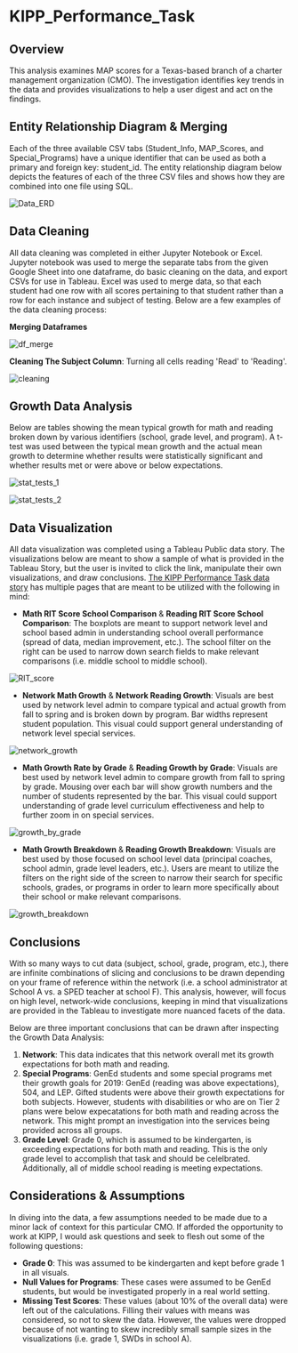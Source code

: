 # KIPP_Performance_Task

## Overview
This analysis examines MAP scores for a Texas-based branch of a charter management organization (CMO). The investigation identifies key trends in the data and provides visualizations to help a user digest and act on the findings. 

## Entity Relationship Diagram & Merging
Each of the three available CSV tabs (Student_Info, MAP_Scores, and Special_Programs) have a unique identifier that can be used as both a primary and foreign key: student_id. The entity relationship diagram below depicts the features of each of the three CSV files and shows how they are combined into one file using SQL. 

![Data_ERD](Images/Data_ERD.png)

## Data Cleaning
All data cleaning was completed in either Jupyter Notebook or Excel. Jupyter notebook was used to merge the separate tabs from the given Google Sheet into one dataframe, do basic cleaning on the data, and export CSVs for use in Tableau. Excel was used to merge data, so that each student had one row with all scores pertaining to that student rather than a row for each instance and subject of testing. Below are a few examples of the data cleaning process: 

**Merging Dataframes**

![df_merge](Images/df_merge.png)

**Cleaning The Subject Column**: Turning all cells reading 'Read' to 'Reading'.

![cleaning](Images/cleaning.png)

## Growth Data Analysis
Below are tables showing the mean typical growth for math and reading broken down by various identifiers (school, grade level, and program). A t-test was used between the typical mean growth and the actual mean growth to determine whether results were statistically significant and whether results met or were above or below expectations. 

![stat_tests_1](Images/stat_tests_1.png)

![stat_tests_2](Images/stat_tests_2.png)

## Data Visualization
All data visualization was completed using a Tableau Public data story. The visualizations below are meant to show a sample of what is provided in the Tableau Story, but the user is invited to click the link, manipulate their own visualizations, and draw conclusions. [The KIPP Performance Task data story](https://public.tableau.com/app/profile/amanda.palenchar/viz/KIPPPerformanceTask/KIPPMAPsResults) has multiple pages that are meant to be utilized with the following in mind: 

- **Math RIT Score School Comparison** & **Reading RIT Score School Comparison**: The boxplots are meant to support network level and school based admin in understanding school overall performance (spread of data, median improvement, etc.). The school filter on the right can be used to narrow down search fields to make relevant comparisons (i.e. middle school to middle school).

![RIT_score](Images/RIT_score.png)

- **Network Math Growth** & **Network Reading Growth**: Visuals are best used by network level admin to compare typical and actual growth from fall to spring and is broken down by program. Bar widths represent student population. This visual could support general understanding of network level special services.

![network_growth](Images/network_growth.png)

- **Math Growth Rate by Grade** & **Reading Growth by Grade**: Visuals are best used by network level admin to compare growth from fall to spring by grade. Mousing over each bar will show growth numbers and the number of students represented by the bar. This visual could support understanding of grade level curriculum effectiveness and help to further zoom in on special services.

![growth_by_grade](Images/growth_by_grade.png)

- **Math Growth Breakdown** & **Reading Growth Breakdown**: Visuals are best used by those focused on school level data (principal coaches, school admin, grade level leaders, etc.). Users are meant to utilize the filters on the right side of the screen to narrow their search for specific schools, grades, or programs in order to learn more specifically about their school or make relevant comparisons.

![growth_breakdown](Images/growth_breakdown.png)

## Conclusions
With so many ways to cut data (subject, school, grade, program, etc.), there are infinite combinations of slicing and conclusions to be drawn depending on your frame of reference within the network (i.e. a school administrator at School A vs. a SPED teacher at school F). This analysis, however, will focus on high level, network-wide conclusions, keeping in mind that visualizations are provided in the Tableau to investigate more nuanced facets of the data.

Below are three important conclusions that can be drawn after inspecting the Growth Data Analysis: 
1. **Network**: This data indicates that this network overall met its growth expectations for both math and reading. 
2. **Special Programs**: GenEd students and some special programs met their growth goals for 2019: GenEd (reading was above expectations), 504, and LEP. Gifted students were above their growth expectations for both subjects. However, students with disabilities or who are on Tier 2 plans were below expecatations for both math and reading across the network. This might prompt an investigation into the services being provided across all groups.
3. **Grade Level**: Grade 0, which is assumed to be kindergarten, is exceeding expectations for both math and reading. This is the only grade level to accomplish that task and should be celelbrated. Additionally, all of middle school reading is meeting expectations.  

## Considerations & Assumptions
In diving into the data, a few assumptions needed to be made due to a minor lack of context for this particular CMO. If afforded the opportunity to work at KIPP, I would ask questions and seek to flesh out some of the following questions: 
- **Grade 0**: This was assumed to be kindergarten and kept before grade 1 in all visuals.
- **Null Values for Programs**: These cases were assumed to be GenEd students, but would be investigated properly in a real world setting. 
- **Missing Test Scores**: These values (about 10% of the overall data) were left out of the calculations. Filling their values with means was considered, so not to skew the data. However, the values were dropped because of not wanting to skew incredibly small sample sizes in the visualizations (i.e. grade 1, SWDs in school A). 
